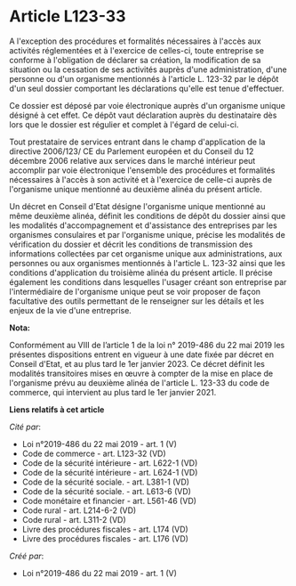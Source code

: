 # Article L123-33

A l'exception des procédures et formalités nécessaires à l'accès aux activités réglementées et à l'exercice de celles-ci,
toute entreprise se conforme à l'obligation de déclarer sa création, la modification de sa situation ou la cessation de ses
activités auprès d'une administration, d'une personne ou d'un organisme mentionnés à l'article L. 123-32 par le dépôt d'un
seul dossier comportant les déclarations qu'elle est tenue d'effectuer. 

Ce dossier est déposé par voie électronique auprès d'un organisme unique désigné à cet effet. Ce dépôt vaut déclaration
auprès du destinataire dès lors que le dossier est régulier et complet à l'égard de celui-ci. 

Tout prestataire de services entrant dans le champ d'application de la directive 2006/123/ CE du Parlement européen et du
Conseil du 12 décembre 2006 relative aux services dans le marché intérieur peut accomplir par voie électronique l'ensemble
des procédures et formalités nécessaires à l'accès à son activité et à l'exercice de celle-ci auprès de l'organisme unique
mentionné au deuxième alinéa du présent article. 

Un décret en Conseil d'Etat désigne l'organisme unique mentionné au même deuxième alinéa, définit les conditions de dépôt du
dossier ainsi que les modalités d'accompagnement et d'assistance des entreprises par les organismes consulaires et par
l'organisme unique, précise les modalités de vérification du dossier et décrit les conditions de transmission des
informations collectées par cet organisme unique aux administrations, aux personnes ou aux organismes mentionnés à l'article
L. 123-32 ainsi que les conditions d'application du troisième alinéa du présent article. Il précise également les conditions
dans lesquelles l'usager créant son entreprise par l'intermédiaire de l'organisme unique peut se voir proposer de façon
facultative des outils permettant de le renseigner sur les détails et les enjeux de la vie d'une entreprise.

**Nota:**

Conformément au VIII de l’article 1 de la loi n° 2019-486 du 22 mai 2019 les présentes dispositions entrent en vigueur à une
date fixée par décret en Conseil d'Etat, et au plus tard le 1er janvier 2023. Ce décret définit les modalités transitoires
mises en œuvre à compter de la mise en place de l'organisme prévu au deuxième alinéa de l'article L. 123-33 du code de
commerce, qui intervient au plus tard le 1er janvier 2021.

**Liens relatifs à cet article**

_Cité par_:

  - Loi n°2019-486 du 22 mai 2019 - art. 1 (V)
  - Code de commerce - art. L123-32 (VD)
  - Code de la sécurité intérieure - art. L622-1 (VD)
  - Code de la sécurité intérieure - art. L624-1 (VD)
  - Code de la sécurité sociale. - art. L381-1 (VD)
  - Code de la sécurité sociale. - art. L613-6 (VD)
  - Code monétaire et financier - art. L561-46 (VD)
  - Code rural - art. L214-6-2 (VD)
  - Code rural - art. L311-2 (VD)
  - Livre des procédures fiscales - art. L174 (VD)
  - Livre des procédures fiscales - art. L176 (VD)

_Créé par_:

  - Loi n°2019-486 du 22 mai 2019 - art. 1 (V)
